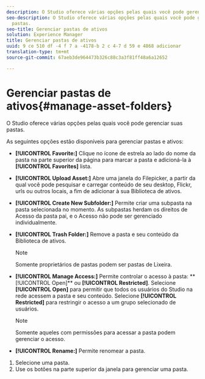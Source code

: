 ```yaml
---
description: O Studio oferece várias opções pelas quais você pode gerenciar suas pastas.
seo-description: O Studio oferece várias opções pelas quais você pode gerenciar suas
  pastas.
seo-title: Gerenciar pastas de ativos
solution: Experience Manager
title: Gerenciar pastas de ativos
uuid: 9 ce 510 df -4 f 7 a -4178-b 2 c 4-7 d 59 e 4868 adicionar
translation-type: tm+mt
source-git-commit: 67aeb3de964473b326c88c3a3f81ff48a6a12652

---
```



# Gerenciar pastas de ativos{#manage-asset-folders}

O Studio oferece várias opções pelas quais você pode gerenciar suas pastas.

As seguintes opções estão disponíveis para gerenciar pastas e ativos:

* **[!UICONTROL Favorite:]** Clique no ícone de estrela ao lado do nome da pasta na parte superior da página para marcar a pasta e adicioná-la à **[!UICONTROL Favorites]** lista.

* **[!UICONTROL Upload Asset:]** Abre uma janela do Filepicker, a partir da qual você pode pesquisar e carregar conteúdo de seu desktop, Flickr, urls ou outros locais, a fim de adicionar à sua Biblioteca de ativos.
* **[!UICONTROL Create New Subfolder:]** Permite criar uma subpasta na pasta selecionada no momento. As subpastas herdam os direitos de Acesso da pasta pai, e o Acesso não pode ser gerenciado individualmente.
* **[!UICONTROL Trash Folder:]** Remove a pasta e seu conteúdo da Biblioteca de ativos.

   >[!NOTE]
   >
   >Somente proprietários de pastas podem ser pastas de Lixeira.

* **[!UICONTROL Manage Access:]** Permite controlar o acesso à pasta: ** [!UICONTROL Open]** ou **[!UICONTROL Restricted]**. Selecione **[!UICONTROL Open]** para permitir que todos os usuários do Studio na rede acessem a pasta e seu conteúdo. Selecione **[!UICONTROL Restricted]** para restringir o acesso a um grupo selecionado de usuários.

   >[!NOTE]
   >
   >Somente aqueles com permissões para acessar a pasta podem gerenciar o acesso.

* **[!UICONTROL Rename:]** Permite renomear a pasta.

1. Selecione uma pasta.
1. Use os botões na parte superior da janela para gerenciar uma pasta.
